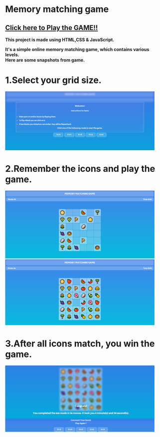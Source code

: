 # Memory matching game

## <b> [Click here to Play the GAME!!](https://vectorstatic.github.io/Memory-Matching-Game/)


This project is made using HTML,CSS &amp; JavaScript.

It's a simple online memory matching game, which contains various levels.
<br>
Here are some snapshots from game.

# 1.Select your grid size.
<img src="snapshot1.PNG" width=95% alt="snapshots">

# 2.Remember the icons and play the game.
<img src="snapshot2.PNG" width=95% alt="snapshots">
<img src="snapshot3.PNG" width=95% alt="snapshots">

# 3.After all icons match, you win the game.
<img src="snapshot4.PNG" width=95% alt="snapshots">

<br><br>
